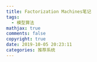 ```yaml
---
title: Factorization Machines笔记
tags:
  - 模型算法
mathjax: true
comments: false
copyright: true
date: 2019-10-05 20:23:11
categories: 推荐系统
---
```

